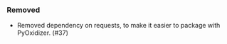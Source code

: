 <!--
A new scriv changelog fragment.

Uncomment the section that is right (remove the HTML comment wrapper).
-->

### Removed

* Removed dependency on requests, to make it easier to package with PyOxidizer. (#37)

<!--
### Added

- A bullet item for the Added category.

-->
<!--
### Changed


<!--
### Deprecated

- A bullet item for the Deprecated category.

-->
<!--
### Fixed

- A bullet item for the Fixed category.

-->
<!--
### Security

- A bullet item for the Security category.

-->

